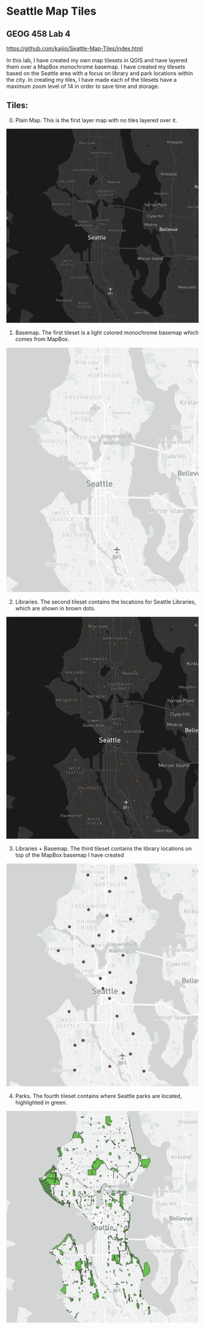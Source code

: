 # Seattle Map Tiles
## GEOG 458 Lab 4

https://github.com/kaijio/Seattle-Map-Tiles/index.html

In this lab, I have created my own map tilesets in QGIS and have layered them over a MapBox monochrome basemap. I have created my tilesets based on the Seattle area with a focus on library and park locations within the city. In creating my tiles, I have made each of the tilesets have a maximum zoom level of 14 in order to save time and storage. 

## Tiles:

0. Plain Map. This is the first layer map with no tiles layered over it.
<img width="541" alt="nobase" src='/img/nobase.png'>

1. Basemap. The first tileset is a light colored monochrome basemap which comes from MapBox. 
<img width="541" alt="basemap" src='/img/basemap.png'>

2. Libraries. The second tileset contains the locations for Seattle Libraries, which are shown in brown dots.
<img width="541" alt="libraries" src='/img/libraries.png'>

3. Libraries + Basemap. The third tileset contains the library locations on top of the MapBox basemap I have created
<img width="541" alt="librariesbasemap" src='/img/librariesbase.png'>

4. Parks. The fourth tileset contains where Seattle parks are located, highlighted in green. 
<img width="541" alt="parks" src='/img/parks.png'>



